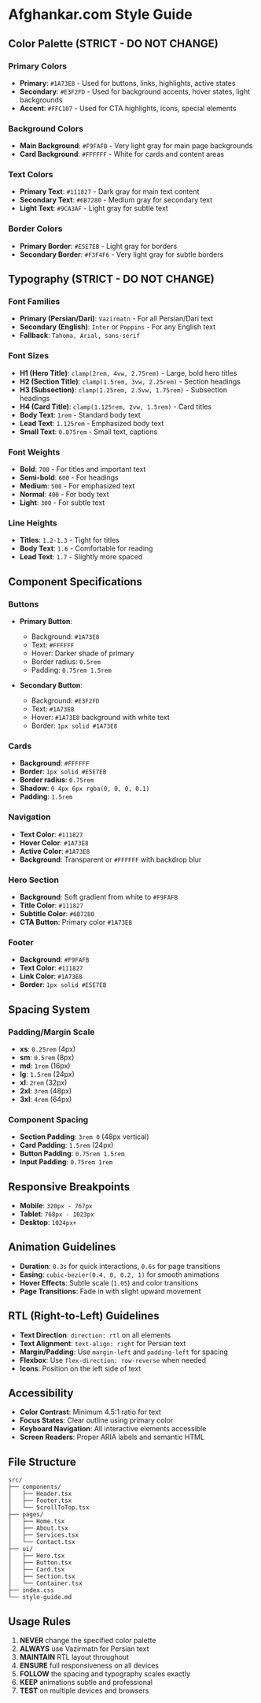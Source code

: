 # Afghankar.com Style Guide

## Color Palette (STRICT - DO NOT CHANGE)

### Primary Colors
- **Primary**: `#1A73E8` - Used for buttons, links, highlights, active states
- **Secondary**: `#E3F2FD` - Used for background accents, hover states, light backgrounds
- **Accent**: `#FFC107` - Used for CTA highlights, icons, special elements

### Background Colors
- **Main Background**: `#F9FAFB` - Very light gray for main page backgrounds
- **Card Background**: `#FFFFFF` - White for cards and content areas

### Text Colors
- **Primary Text**: `#111827` - Dark gray for main text content
- **Secondary Text**: `#6B7280` - Medium gray for secondary text
- **Light Text**: `#9CA3AF` - Light gray for subtle text

### Border Colors
- **Primary Border**: `#E5E7EB` - Light gray for borders
- **Secondary Border**: `#F3F4F6` - Very light gray for subtle borders

## Typography (STRICT - DO NOT CHANGE)

### Font Families
- **Primary (Persian/Dari)**: `Vazirmatn` - For all Persian/Dari text
- **Secondary (English)**: `Inter` or `Poppins` - For any English text
- **Fallback**: `Tahoma, Arial, sans-serif`

### Font Sizes
- **H1 (Hero Title)**: `clamp(2rem, 4vw, 2.75rem)` - Large, bold hero titles
- **H2 (Section Title)**: `clamp(1.5rem, 3vw, 2.25rem)` - Section headings
- **H3 (Subsection)**: `clamp(1.25rem, 2.5vw, 1.75rem)` - Subsection headings
- **H4 (Card Title)**: `clamp(1.125rem, 2vw, 1.5rem)` - Card titles
- **Body Text**: `1rem` - Standard body text
- **Lead Text**: `1.125rem` - Emphasized body text
- **Small Text**: `0.875rem` - Small text, captions

### Font Weights
- **Bold**: `700` - For titles and important text
- **Semi-bold**: `600` - For headings
- **Medium**: `500` - For emphasized text
- **Normal**: `400` - For body text
- **Light**: `300` - For subtle text

### Line Heights
- **Titles**: `1.2-1.3` - Tight for titles
- **Body Text**: `1.6` - Comfortable for reading
- **Lead Text**: `1.7` - Slightly more spaced

## Component Specifications

### Buttons
- **Primary Button**: 
  - Background: `#1A73E8`
  - Text: `#FFFFFF`
  - Hover: Darker shade of primary
  - Border radius: `0.5rem`
  - Padding: `0.75rem 1.5rem`

- **Secondary Button**:
  - Background: `#E3F2FD`
  - Text: `#1A73E8`
  - Hover: `#1A73E8` background with white text
  - Border: `1px solid #1A73E8`

### Cards
- **Background**: `#FFFFFF`
- **Border**: `1px solid #E5E7EB`
- **Border radius**: `0.75rem`
- **Shadow**: `0 4px 6px rgba(0, 0, 0, 0.1)`
- **Padding**: `1.5rem`

### Navigation
- **Text Color**: `#111827`
- **Hover Color**: `#1A73E8`
- **Active Color**: `#1A73E8`
- **Background**: Transparent or `#FFFFFF` with backdrop blur

### Hero Section
- **Background**: Soft gradient from white to `#F9FAFB`
- **Title Color**: `#111827`
- **Subtitle Color**: `#6B7280`
- **CTA Button**: Primary color `#1A73E8`

### Footer
- **Background**: `#F9FAFB`
- **Text Color**: `#111827`
- **Link Color**: `#1A73E8`
- **Border**: `1px solid #E5E7EB`

## Spacing System

### Padding/Margin Scale
- **xs**: `0.25rem` (4px)
- **sm**: `0.5rem` (8px)
- **md**: `1rem` (16px)
- **lg**: `1.5rem` (24px)
- **xl**: `2rem` (32px)
- **2xl**: `3rem` (48px)
- **3xl**: `4rem` (64px)

### Component Spacing
- **Section Padding**: `3rem 0` (48px vertical)
- **Card Padding**: `1.5rem` (24px)
- **Button Padding**: `0.75rem 1.5rem`
- **Input Padding**: `0.75rem 1rem`

## Responsive Breakpoints

- **Mobile**: `320px - 767px`
- **Tablet**: `768px - 1023px`
- **Desktop**: `1024px+`

## Animation Guidelines

- **Duration**: `0.3s` for quick interactions, `0.6s` for page transitions
- **Easing**: `cubic-bezier(0.4, 0, 0.2, 1)` for smooth animations
- **Hover Effects**: Subtle scale (`1.05`) and color transitions
- **Page Transitions**: Fade in with slight upward movement

## RTL (Right-to-Left) Guidelines

- **Text Direction**: `direction: rtl` on all elements
- **Text Alignment**: `text-align: right` for Persian text
- **Margin/Padding**: Use `margin-left` and `padding-left` for spacing
- **Flexbox**: Use `flex-direction: row-reverse` when needed
- **Icons**: Position on the left side of text

## Accessibility

- **Color Contrast**: Minimum 4.5:1 ratio for text
- **Focus States**: Clear outline using primary color
- **Keyboard Navigation**: All interactive elements accessible
- **Screen Readers**: Proper ARIA labels and semantic HTML

## File Structure

```
src/
├── components/
│   ├── Header.tsx
│   ├── Footer.tsx
│   └── ScrollToTop.tsx
├── pages/
│   ├── Home.tsx
│   ├── About.tsx
│   ├── Services.tsx
│   └── Contact.tsx
├── ui/
│   ├── Hero.tsx
│   ├── Button.tsx
│   ├── Card.tsx
│   ├── Section.tsx
│   └── Container.tsx
├── index.css
└── style-guide.md
```

## Usage Rules

1. **NEVER** change the specified color palette
2. **ALWAYS** use Vazirmatn for Persian text
3. **MAINTAIN** RTL layout throughout
4. **ENSURE** full responsiveness on all devices
5. **FOLLOW** the spacing and typography scales exactly
6. **KEEP** animations subtle and professional
7. **TEST** on multiple devices and browsers

